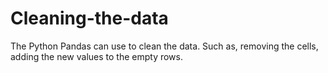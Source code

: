 # Cleaning-the-data
The Python Pandas can use to clean the data. Such as, removing the cells, adding the new values to the empty rows.
